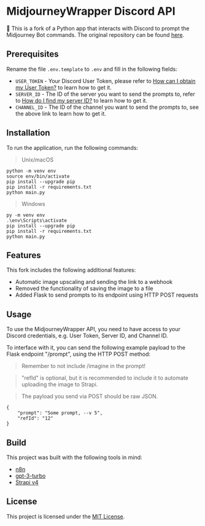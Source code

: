 # MidjourneyWrapper Discord API

🤖 This is a fork of a Python app that interacts with Discord to prompt the Midjourney Bot commands. The original repository can be found [here](https://github.com/Debupt/MidjourneyWrapper).

## Prerequisites
Rename the file `.env.template` to `.env` and fill in the following fields:

- `USER_TOKEN` - Your Discord User Token, please refer to [How can I obtain my User Token?](https://www.androidauthority.com/get-discord-token-3149920/) to learn how to get it.
- `SERVER_ID` - The ID of the server you want to send the prompts to, refer to [How do I find my server ID?](https://support.discord.com/hc/en-us/articles/206346498-Where-can-I-find-my-User-Server-Message-ID-) to learn how to get it.
- `CHANNEL_ID` - The ID of the channel you want to send the prompts to, see the above link to learn how to get it.


## Installation

To run the application, run the following commands:

> Unix/macOS
```
python -m venv env
source env/bin/activate
pip install --upgrade pip
pip install -r requirements.txt
python main.py
```

> Windows
```
py -m venv env
.\env\Scripts\activate
pip install --upgrade pip
pip install -r requirements.txt
python main.py
```

## Features

This fork includes the following additional features:

- Automatic image upscaling and sending the link to a webhook
- Removed the functionality of saving the image to a file
- Added Flask to send prompts to its endpoint using HTTP POST requests

## Usage

To use the MidjourneyWrapper API, you need to have access to your Discord credentials, e.g. User Token, Server ID, and Channel ID.

To interface with it, you can send the following example payload to the Flask endpoint "/prompt", using the HTTP POST method:

> Remember to not include /imagine in the prompt!

> "refId" is optional, but it is recommended to include it to automate uploading the image to Strapi.

> The payload you send via POST should be raw JSON.
```
{
    "prompt": "Some prompt, --v 5",
    "refId": "12"
}
```

## Build

This project was built with the following tools in mind:

- [n8n](https://n8n.io/)
- [gpt-3-turbo](https://platform.openai.com/docs/models/gpt-3-5)
- [Strapi v4](https://github.com/strapi/strapi)

## License

This project is licensed under the [MIT License](https://github.com/Debupt/MidjourneyWrapper/blob/main/LICENSE).